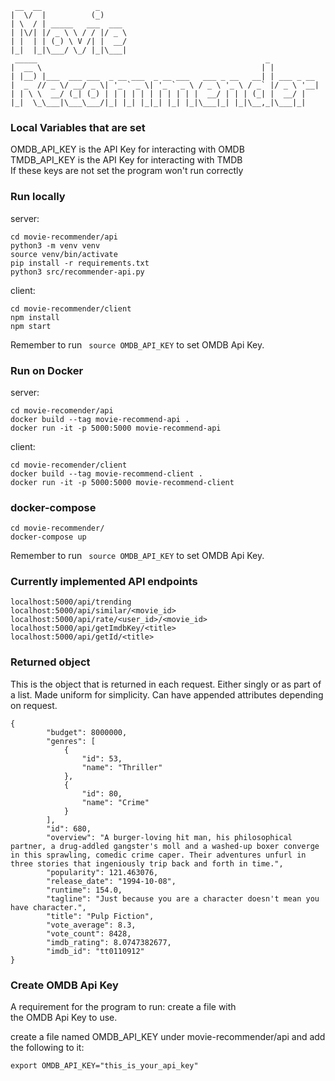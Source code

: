 ```
 __  __            _      
|  \/  |          (_)     
| \  / | _____   ___  ___ 
| |\/| |/ _ \ \ / / |/ _ \
| |  | | (_) \ V /| |  __/
|_|  |_|\___/ \_/ |_|\___|
 _____                                                   _           
|  __ \                                                 | |          
| |__) |___  ___ ___  _ __ ___  _ __ ___   ___ _ __   __| | ___ _ __ 
|  _  // _ \/ __/ _ \| '_ ` _ \| '_ ` _ \ / _ \ '_ \ / _` |/ _ \ '__|
| | \ \  __/ (_| (_) | | | | | | | | | | |  __/ | | | (_| |  __/ |   
|_|  \_\___|\___\___/|_| |_| |_|_| |_| |_|\___|_| |_|\__,_|\___|_|   

```

### Local Variables that are set
OMDB_API_KEY is the API Key for interacting with OMDB<br />
TMDB_API_KEY is the API Key for interacting with TMDB<br />
If these keys are not set the program won't run correctly<br />

### Run locally
server:
```
cd movie-recommender/api
python3 -m venv venv
source venv/bin/activate
pip install -r requirements.txt
python3 src/recommender-api.py
```
client:
```
cd movie-recommender/client
npm install
npm start
```

Remember to run ``` source OMDB_API_KEY``` to set OMDB Api Key.

### Run on Docker
server:
```
cd movie-recomender/api
docker build --tag movie-recommend-api .
docker run -it -p 5000:5000 movie-recommend-api
```
client:
```
cd movie-recomender/client
docker build --tag movie-recommend-client .
docker run -it -p 5000:5000 movie-recommend-client
```

### docker-compose
```
cd movie-recommender/
docker-compose up
```
Remember to run ``` source OMDB_API_KEY``` to set OMDB Api Key.

### Currently implemented API endpoints
```
localhost:5000/api/trending
localhost:5000/api/similar/<movie_id>
localhost:5000/api/rate/<user_id>/<movie_id>
localhost:5000/api/getImdbKey/<title>
localhost:5000/api/getId/<title>
```

### Returned object
This is the object that is returned in each request. Either singly or as part of a list. Made uniform for simplicity. Can have appended attributes depending on request.
```
{
        "budget": 8000000,
        "genres": [
            {
                "id": 53,
                "name": "Thriller"
            },
            {
                "id": 80,
                "name": "Crime"
            }
        ],
        "id": 680,
        "overview": "A burger-loving hit man, his philosophical partner, a drug-addled gangster's moll and a washed-up boxer converge in this sprawling, comedic crime caper. Their adventures unfurl in three stories that ingeniously trip back and forth in time.",
        "popularity": 121.463076,
        "release_date": "1994-10-08",
        "runtime": 154.0,
        "tagline": "Just because you are a character doesn't mean you have character.",
        "title": "Pulp Fiction",
        "vote_average": 8.3,
        "vote_count": 8428,
        "imdb_rating": 8.0747382677,
        "imdb_id": "tt0110912"
}
```


### Create OMDB Api Key
A requirement for the program to run: create a file with<br />
the OMDB Api Key to use.<br />

create a file named OMDB_API_KEY under movie-recommender/api and add the following to it:
```
export OMDB_API_KEY="this_is_your_api_key"
```
